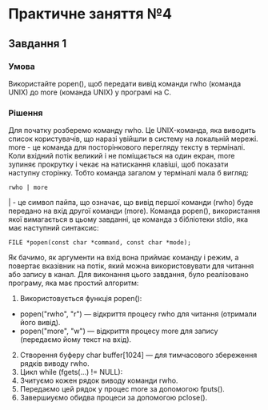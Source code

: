 # Практичне заняття №4
## Завдання 1
### Умова
Використайте popen(), щоб передати вивід команди rwho (команда UNIX) до more (команда UNIX) у програмі на C.

### Рішення
Для початку розберемо команду rwho. Це UNIX-команда, яка виводить список користувачів, що наразі увійшли в систему на локальній мережі.
more - це команда для посторінкового перегляду тексту в терміналі. Коли вхідний потік великий і не поміщається на один екран, more зупиняє прокрутку і чекає на натискання клавіші, щоб показати наступну сторінку.
Тобто команда загалом у терміналі мала б вигляд:
```
rwho | more
```
| - це символ пайпа, що означає, що вивід першої команди (rwho) буде передано на вхід другої команди (more).
Команда popen(), використання якої вимагається в цьому завданні, це команда з бібліотеки stdio, яка має наступний синтаксис:
```
FILE *popen(const char *command, const char *mode);
```
Як бачимо, як аргументи на вхід вона приймає команду і режим, а повертає вказівник на потік, який можна використовувати для читання або запису в канал.
Для виконання цього завдання, було реалізовано програму, яка має простий алгоритм:
1) Використовується функція popen():
- popen("rwho", "r") — відкриття процесу rwho для читання (отримали його вивід).
- popen("more", "w") — відкриття процесу more для запису (передаємо йому текст на вхід).
2) Створення буферу char buffer[1024] — для тимчасового збереження рядків виводу rwho.
3) Цикл while (fgets(...) != NULL):
4) Зчитуємо кожен рядок виводу команди rwho.
5) Передаємо цей рядок у процес more за допомогою fputs().
6) Завершиуємо обидва процеси за допомогою pclose().
